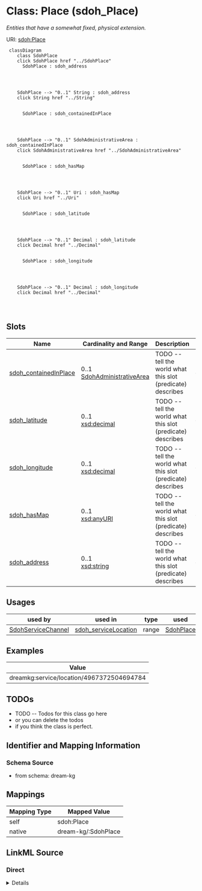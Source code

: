 

# Class: Place (sdoh_Place)


_Entities that have a somewhat fixed, physical extension._





URI: [sdoh:Place](http://schema.org/Place)






```mermaid
 classDiagram
    class SdohPlace
    click SdohPlace href "../SdohPlace"
      SdohPlace : sdoh_address
        
          
    
    
    SdohPlace --> "0..1" String : sdoh_address
    click String href "../String"

        
      SdohPlace : sdoh_containedInPlace
        
          
    
    
    SdohPlace --> "0..1" SdohAdministrativeArea : sdoh_containedInPlace
    click SdohAdministrativeArea href "../SdohAdministrativeArea"

        
      SdohPlace : sdoh_hasMap
        
          
    
    
    SdohPlace --> "0..1" Uri : sdoh_hasMap
    click Uri href "../Uri"

        
      SdohPlace : sdoh_latitude
        
          
    
    
    SdohPlace --> "0..1" Decimal : sdoh_latitude
    click Decimal href "../Decimal"

        
      SdohPlace : sdoh_longitude
        
          
    
    
    SdohPlace --> "0..1" Decimal : sdoh_longitude
    click Decimal href "../Decimal"

        
      
```




<!-- no inheritance hierarchy -->


## Slots

| Name | Cardinality and Range | Description | Inheritance |
| ---  | --- | --- | --- |
| [sdoh_containedInPlace](../slots/sdoh_containedInPlace.md) | 0..1 <br/> [SdohAdministrativeArea](../classes/SdohAdministrativeArea.md) | TODO -- tell the world what this slot (predicate) describes | direct |
| [sdoh_latitude](../slots/sdoh_latitude.md) | 0..1 <br/> [xsd:decimal](http://www.w3.org/2001/XMLSchema#decimal) | TODO -- tell the world what this slot (predicate) describes | direct |
| [sdoh_longitude](../slots/sdoh_longitude.md) | 0..1 <br/> [xsd:decimal](http://www.w3.org/2001/XMLSchema#decimal) | TODO -- tell the world what this slot (predicate) describes | direct |
| [sdoh_hasMap](../slots/sdoh_hasMap.md) | 0..1 <br/> [xsd:anyURI](http://www.w3.org/2001/XMLSchema#anyURI) | TODO -- tell the world what this slot (predicate) describes | direct |
| [sdoh_address](../slots/sdoh_address.md) | 0..1 <br/> [xsd:string](http://www.w3.org/2001/XMLSchema#string) | TODO -- tell the world what this slot (predicate) describes | direct |





## Usages

| used by | used in | type | used |
| ---  | --- | --- | --- |
| [SdohServiceChannel](../classes/SdohServiceChannel.md) | [sdoh_serviceLocation](../slots/sdoh_serviceLocation.md) | range | [SdohPlace](../classes/SdohPlace.md) |







## Examples

| Value |
| --- |
| dreamkg:service/location/4967372504694784 |

## TODOs

* TODO -- Todos for this class go here
* or you can delete the todos
* if you think the class is perfect.

## Identifier and Mapping Information







### Schema Source


* from schema: dream-kg




## Mappings

| Mapping Type | Mapped Value |
| ---  | ---  |
| self | sdoh:Place |
| native | dream-kg/:SdohPlace |







## LinkML Source

<!-- TODO: investigate https://stackoverflow.com/questions/37606292/how-to-create-tabbed-code-blocks-in-mkdocs-or-sphinx -->

### Direct

<details>
```yaml
name: sdoh_Place
description: Entities that have a somewhat fixed, physical extension.
title: Place
todos:
- TODO -- Todos for this class go here
- or you can delete the todos
- if you think the class is perfect.
notes:
- There are 87 instances of this class.
examples:
- value: dreamkg:service/location/4967372504694784
from_schema: dream-kg
slots:
- sdoh_containedInPlace
- sdoh_latitude
- sdoh_longitude
- sdoh_hasMap
- sdoh_address
class_uri: sdoh:Place

```
</details>

### Induced

<details>
```yaml
name: sdoh_Place
description: Entities that have a somewhat fixed, physical extension.
title: Place
todos:
- TODO -- Todos for this class go here
- or you can delete the todos
- if you think the class is perfect.
notes:
- There are 87 instances of this class.
examples:
- value: dreamkg:service/location/4967372504694784
from_schema: dream-kg
attributes:
  sdoh_containedInPlace:
    name: sdoh_containedInPlace
    description: TODO -- tell the world what this slot (predicate) describes.
    todos:
    - TODO -- Todos for this slot go here
    - or you can delete the todos
    - if you think the class is perfect.
    comments:
    - 88 occurrences with subject type sdoh_Place and object type sdoh_AdministrativeArea.
    examples:
    - value: dreamkg:service/location/4780892498952192 sdoh:containedInPlace dreamkg:zip/19143
    from_schema: dream-kg
    rank: 1000
    slot_uri: sdoh:containedInPlace
    alias: sdoh_containedInPlace
    owner: sdoh_Place
    domain_of:
    - sdoh_Place
    range: sdoh_AdministrativeArea
  sdoh_latitude:
    name: sdoh_latitude
    description: TODO -- tell the world what this slot (predicate) describes.
    todos:
    - TODO -- Todos for this slot go here
    - or you can delete the todos
    - if you think the class is perfect.
    comments:
    - 89 occurrences with subject type sdoh_Place and object type decimal.
    examples:
    - value: dreamkg:service/location/5312579722018816 sdoh:latitude 39.9677192
    from_schema: dream-kg
    rank: 1000
    slot_uri: sdoh:latitude
    alias: sdoh_latitude
    owner: sdoh_Place
    domain_of:
    - sdoh_Place
    range: decimal
  sdoh_longitude:
    name: sdoh_longitude
    description: TODO -- tell the world what this slot (predicate) describes.
    todos:
    - TODO -- Todos for this slot go here
    - or you can delete the todos
    - if you think the class is perfect.
    comments:
    - 89 occurrences with subject type sdoh_Place and object type decimal.
    examples:
    - value: dreamkg:service/location/4955538569953280 sdoh:longitude -75.112315
    from_schema: dream-kg
    rank: 1000
    slot_uri: sdoh:longitude
    alias: sdoh_longitude
    owner: sdoh_Place
    domain_of:
    - sdoh_Place
    range: decimal
  sdoh_hasMap:
    name: sdoh_hasMap
    description: TODO -- tell the world what this slot (predicate) describes.
    todos:
    - TODO -- Todos for this slot go here
    - or you can delete the todos
    - if you think the class is perfect.
    comments:
    - 88 occurrences with subject type sdoh_Place and object type uri.
    examples:
    - value: dreamkg:service/location/5017006984921088 sdoh:hasMap https://www.google.com/maps/?q=6161+North+5th+Street,+Philadelphia,+PA+19120/
    from_schema: dream-kg
    rank: 1000
    slot_uri: sdoh:hasMap
    alias: sdoh_hasMap
    owner: sdoh_Place
    domain_of:
    - sdoh_Place
    range: uri
  sdoh_address:
    name: sdoh_address
    description: TODO -- tell the world what this slot (predicate) describes.
    todos:
    - TODO -- Todos for this slot go here
    - or you can delete the todos
    - if you think the class is perfect.
    comments:
    - 93 occurrences with subject type sdoh_Place and object type string.
    examples:
    - value: dreamkg:service/location/6260879273361408 sdoh:address 6150 Cedar Avenue,
        Philadelphia, PA 19143
    from_schema: dream-kg
    rank: 1000
    slot_uri: sdoh:address
    alias: sdoh_address
    owner: sdoh_Place
    domain_of:
    - sdoh_Place
    range: string
class_uri: sdoh:Place

```
</details>